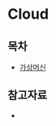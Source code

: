 # Cloud

## 목차

- [가상머신](https://github.com/jhy0285/CS-ALL-IN-ONE/blob/main/Cloud/cloud_virtual_machine.md)

## 참고자료

-